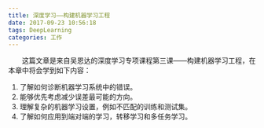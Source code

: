 ```yaml
---
title: 深度学习——构建机器学习工程
date: 2017-09-23 10:56:18
tags: DeepLearning
categories: 工作
---
```

　　这篇文章是来自吴恩达的深度学习专项课程第三课——构建机器学习工程，在本章中将会学到如下内容：
1. 了解如何诊断机器学习系统中的错误。
2. 能够优先考虑减少误差最可能的方向。
3. 理解复杂的机器学习设置，例如不匹配的训练和测试集。
4. 了解如何应用到端对端的学习，转移学习和多任务学习。
<!--more-->